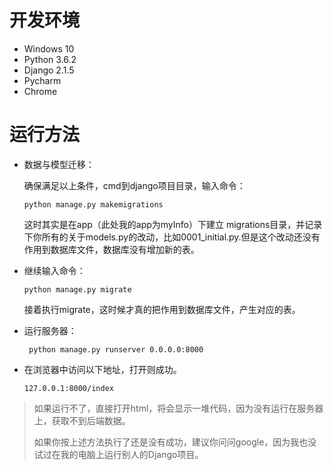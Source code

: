 # 开发环境

- Windows 10
- Python 3.6.2
- Django 2.1.5
- Pycharm
- Chrome



# 运行方法

- 数据与模型迁移：

  确保满足以上条件，cmd到django项目目录，输入命令：

  ```
  python manage.py makemigrations
  ```

	这时其实是在app（此处我的app为myInfo）下建立 migrations目录，并记录下你所有的关于models.py的改动，比如0001_initial.py.但是这个改动还没有作用到数据库文件，数据库没有增加新的表。

- 继续输入命令：

  ```
  python manage.py migrate
  ```

  接着执行migrate，这时候才真的把作用到数据库文件，产生对应的表。

- 运行服务器：

  ```
   python manage.py runserver 0.0.0.0:8000
  ```

- 在浏览器中访问以下地址，打开则成功。

  ```
  127.0.0.1:8000/index
  ```


> 如果运行不了，直接打开html，将会显示一堆代码，因为没有运行在服务器上，获取不到后端数据。
>
> 如果你按上述方法执行了还是没有成功，建议你问问google，因为我也没试过在我的电脑上运行别人的Django项目。